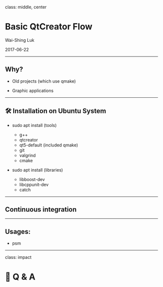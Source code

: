 class: middle, center

# Basic QtCreator Flow

Wai-Shing Luk

2017-06-22

---

## Why?

- Old projects (which use qmake)

- Graphic applications

---

## 🛠️ Installation on Ubuntu System

- sudo apt install (tools)

  - g++
  - qtcreator
  - qt5-default (included qmake)
  - git
  - valgrind
  - cmake

- sudo apt install (libraries)
  - libboost-dev
  - libcppunit-dev
  - catch

---

## Continuous integration

---

## Usages:

- psm

---

class: impact

# 🙋 Q & A
